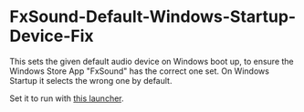 # FxSound-Default-Windows-Startup-Device-Fix
This sets the given default audio device on Windows boot up, to ensure the Windows Store App "FxSound" has the correct one set. On Windows Startup it selects the wrong one by default.

Set it to run with [this launcher](https://github.com/A-gent/WINDOWS-LAUNCHER-SYSTEM).
